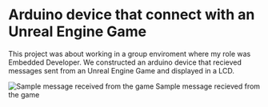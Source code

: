 # Arduino device that connect with an Unreal Engine Game 

This project was about working in a group enviroment where my role was Embedded Developer. We constructed an arduino device that recieved messages sent from an Unreal Engine Game and displayed in a LCD. 

![Sample message received from the game](https://i.imgur.com/awRZtDP.jpg)
Sample message recieved from the game
